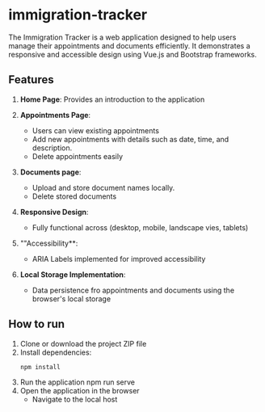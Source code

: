 # immigration-tracker
The Immigration Tracker is a web application designed to help users manage their appointments and documents efficiently. It demonstrates a responsive and accessible design using Vue.js and Bootstrap frameworks. 

## Features
1. **Home Page**: Provides an introduction to the application
2. **Appointments Page**:
    - Users can view existing appointments
    - Add new appointments with details such as date, time, and description.
    - Delete appointments easily

3. **Documents page**:
    - Upload and store document names locally.
    - Delete stored documents

4. **Responsive Design**:
    - Fully functional across (desktop, mobile, landscape vies, tablets)

5. ""Accessibility**:
    - ARIA Labels implemented for improved accessibility

6. **Local Storage Implementation**:
    - Data persistence fro appointments and documents using the browser's local storage


## How to run
1. Clone or download the project ZIP file
2. Install dependencies:
    ```bash
    npm install
3. Run the application
    npm run serve
4. Open the application in the browser
    - Navigate to the local host

    